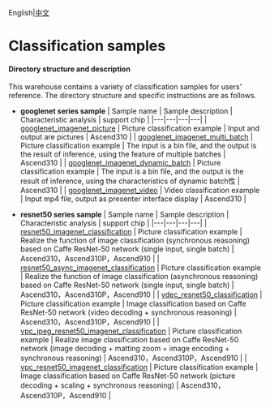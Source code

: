 English|[中文](README_CN.md)

# Classification samples

#### Directory structure and description
This warehouse contains a variety of classification samples for users' reference. The directory structure and specific instructions are as follows.

- **googlenet series sample**
  | Sample name  | Sample description  | Characteristic analysis  | support chip |
  |---|---|---|---|
  | [googlenet_imagenet_picture](./googlenet_imagenet_picture)  | Picture classification example  | Input and output are pictures  | Ascend310 |
  | [googlenet_imagenet_multi_batch](./googlenet_imagenet_multi_batch)  | Picture classification example  | The input is a bin file, and the output is the result of inference, using the feature of multiple batches  | Ascend310 |
  | [googlenet_imagenet_dynamic_batch](./googlenet_imagenet_dynamic_batch)  | Picture classification example  | The input is a bin file, and the output is the result of inference, using the characteristics of dynamic batch性  | Ascend310 |
  | [googlenet_imagenet_video](./googlenet_imagenet_video)  | Video classification example  | Input mp4 file, output as presenter interface display  | Ascend310 |

- **resnet50 series sample**
  | Sample name  | Sample description  | Characteristic analysis  | support chip |
  |---|---|---|---|
  | [resnet50_imagenet_classification](./resnet50_imagenet_classification)  | Picture classification example  | Realize the function of image classification (synchronous reasoning) based on Caffe ResNet-50 network (single input, single batch)  | Ascend310，Ascend310P，Ascend910 |
  | [resnet50_async_imagenet_classification](./resnet50_async_imagenet_classification)  | Picture classification example  | Realize the function of image classification (asynchronous reasoning) based on Caffe ResNet-50 network (single input, single batch)  | Ascend310，Ascend310P，Ascend910 |
  | [vdec_resnet50_classification](./vdec_resnet50_classification)  | Picture classification example  | Image classification based on Caffe ResNet-50 network (video decoding + synchronous reasoning)  | Ascend310，Ascend310P，Ascend910 |
  | [vpc_jpeg_resnet50_imagenet_classification](./vpc_jpeg_resnet50_imagenet_classification)  | Picture classification example  | Realize image classification based on Caffe ResNet-50 network (image decoding + matting zoom + image encoding + synchronous reasoning)  | Ascend310，Ascend310P，Ascend910 |
  | [vpc_resnet50_imagenet_classification](./vpc_resnet50_imagenet_classification) | Picture classification example | Image classification based on Caffe ResNet-50 network (picture decoding + scaling + synchronous reasoning) | Ascend310，Ascend310P，Ascend910 |
